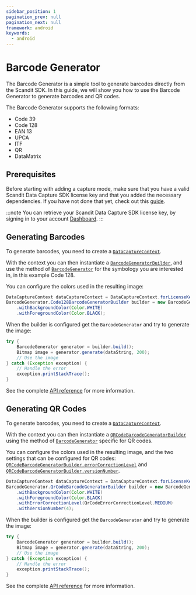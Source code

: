 ```yaml
---
sidebar_position: 1
pagination_prev: null
pagination_next: null
framework: android
keywords:
  - android
---
```


# Barcode Generator

The Barcode Generator is a simple tool to generate barcodes directly from the Scandit SDK. In this guide, we will show you how to use the Barcode Generator to generate barcodes and QR codes. 

The Barcode Generator supports the following formats:

* Code 39
* Code 128
* EAN 13
* UPCA
* ITF
* QR
* DataMatrix

## Prerequisites

Before starting with adding a capture mode, make sure that you have a valid Scandit Data Capture SDK license key and that you added the necessary dependencies. If you have not done that yet, check out this [guide](/sdks/android/add-sdk).

:::note
You can retrieve your Scandit Data Capture SDK license key, by signing in to your account [Dashboard](https://ssl.scandit.com/dashboard/sign-in).
:::

## Generating Barcodes

To generate barcodes, you need to create a [`DataCaptureContext`](https://docs.scandit.com/data-capture-sdk/android/core/api/data-capture-context.html#class-scandit.datacapture.core.DataCaptureContext). 

With the context you can then instantiate a [`BarcodeGeneratorBuilder`](https://docs.scandit.com/data-capture-sdk/android/barcode-capture/api/barcode-generator-builder.html#class-scandit.datacapture.barcode.generator.BarcodeGeneratorBuilder), and use the method of [`BarcodeGenerator`](https://docs.scandit.com/data-capture-sdk/android/barcode-capture/api/barcode-generator.html#class-scandit.datacapture.barcode.generator.BarcodeGenerator) for the symbology you are interested in, in this example Code 128.

You can configure the colors used in the resulting image:

```java
DataCaptureContext dataCaptureContext = DataCaptureContext.forLicenseKey(licenseKey);
BarcodeGenerator.Code128BarcodeGeneratorBuilder builder = new BarcodeGenerator.code128BarcodeGeneratorBuilder(dataCaptureContext)
    .withBackgroundColor(Color.WHITE)
    .withForegroundColor(Color.BLACK);
```

When the builder is configured get the `BarcodeGenerator` and try to generate the image:

```java
try {
    BarcodeGenerator generator = builder.build();
    Bitmap image = generator.generate(dataString, 200);
    // Use the image
} catch (Exception exception) {
    // Handle the error
    exception.printStackTrace();
}
```

See the complete [API reference](https://docs.scandit.com/data-capture-sdk/android/barcode-generator/api.html) for more information.

## Generating QR Codes

To generate barcodes, you need to create a [`DataCaptureContext`](https://docs.scandit.com/data-capture-sdk/android/core/api/data-capture-context.html#class-scandit.datacapture.core.DataCaptureContext). 

With the context you can then instantiate a [`QRCodeBarcodeGeneratorBuilder`](https://docs.scandit.com/data-capture-sdk/android/barcode-capture/api/barcode-generator-builder.html#class-scandit.datacapture.barcode.generator.QrCodeBarcodeGeneratorBuilder) using the method of [`BarcodeGenerator`](https://docs.scandit.com/data-capture-sdk/android/barcode-capture/api/barcode-generator.html#class-scandit.datacapture.barcode.generator.BarcodeGenerator) specific for QR codes.

You can configure the colors used in the resulting image, and the two settings that can be configured for QR codes: [`QRCodeBarcodeGeneratorBuilder.errorCorrectionLevel`](https://docs.scandit.com/data-capture-sdk/android/barcode-capture/api/barcode-generator-builder.html#method-scandit.datacapture.barcode.generator.QrCodeBarcodeGeneratorBuilder.WithErrorCorrectionLevel) and [`QRCodeBarcodeGeneratorBuilder.versionNumber`](https://docs.scandit.com/data-capture-sdk/android/barcode-capture/api/barcode-generator-builder.html#method-scandit.datacapture.barcode.generator.QrCodeBarcodeGeneratorBuilder.WithVersionNumber).

```java
DataCaptureContext dataCaptureContext = DataCaptureContext.forLicenseKey(licenseKey);
BarcodeGenerator.QrCodeBarcodeGeneratorBuilder builder = new BarcodeGenerator.QrCodeBarcodeGeneratorBuilder(dataCaptureContext)
    .withBackgroundColor(Color.WHITE)
    .withForegroundColor(Color.BLACK)
    .withErrorCorrectionLevel(QrCodeErrorCorrectionLevel.MEDIUM)
    .withVersionNumber(4);
```

When the builder is configured get the `BarcodeGenerator` and try to generate the image:

```java
try {
    BarcodeGenerator generator = builder.build();
    Bitmap image = generator.generate(dataString, 200);
    // Use the image
} catch (Exception exception) {
    // Handle the error
    exception.printStackTrace();
}
```

See the complete [API reference](https://docs.scandit.com/data-capture-sdk/android/barcode-generator/api.html) for more information.
